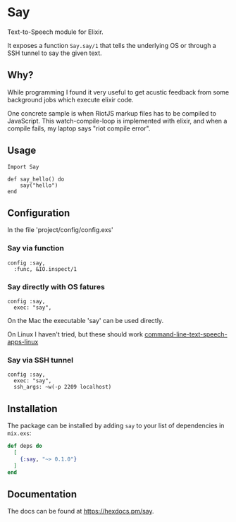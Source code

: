 # Say

Text-to-Speech module for Elixir.

It exposes a function `Say.say/1` that tells the underlying OS or through a SSH tunnel to say the given text.

## Why?

While programming I found it very useful to get acustic feedback from some background jobs which execute elixir code.

One concrete sample is when RiotJS markup files has to be compiled to JavaScript. This watch-compile-loop is implemented with elixir, and when a compile fails, my laptop says "riot compile error".

## Usage

```
Import Say

def say_hello() do
    say("hello")
end
```

## Configuration

In the file 'project/config/config.exs'

### Say via function
```
config :say,
  :func, &IO.inspect/1
```

### Say directly with OS fatures
```
config :say,
  exec: "say",
```

On the Mac the executable 'say' can be used directly.

On Linux I haven't tried, but these should work [command-line-text-speech-apps-linux](https://linuxhint.com/command-line-text-speech-apps-linux/)

### Say via SSH tunnel
```
config :say,
  exec: "say",
  ssh_args: ~w(-p 2209 localhost)
```

## Installation

The package can be installed by adding `say` to your list of dependencies in `mix.exs`:

```elixir
def deps do
  [
    {:say, "~> 0.1.0"}
  ]
end
```

## Documentation

The docs can be found at <https://hexdocs.pm/say>.
